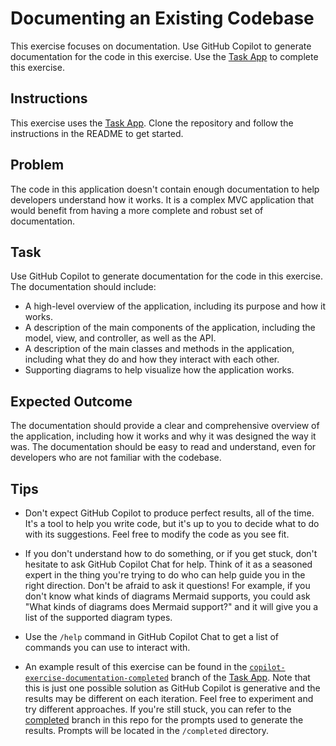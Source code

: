 
# Documenting an Existing Codebase

This exercise focuses on documentation. Use GitHub Copilot to generate documentation for the code in this exercise. Use the [Task App](https://github.com/bxtp4p/copilot-app-taskapp) to complete this exercise.

## Instructions

This exercise uses the [Task App](https://github.com/bxtp4p/copilot-app-taskapp). Clone the repository and follow the instructions in the README to get started.

## Problem

The code in this application doesn't contain enough documentation to help developers understand how it works. It is a complex MVC application that would benefit from having a more complete and robust set of documentation.

## Task

Use GitHub Copilot to generate documentation for the code in this exercise. The documentation should include:

- A high-level overview of the application, including its purpose and how it works.
- A description of the main components of the application, including the model, view, and controller, as well as the API.
- A description of the main classes and methods in the application, including what they do and how they interact with each other.
- Supporting diagrams to help visualize how the application works.

## Expected Outcome

The documentation should provide a clear and comprehensive overview of the application, including how it works and why it was designed the way it was. The documentation should be easy to read and understand, even for developers who are not familiar with the codebase.

## Tips

- Don't expect GitHub Copilot to produce perfect results, all of the time. It's a tool to help you write code, but it's up to you to decide what to do with its suggestions. Feel free to modify the code as you see fit.

- If you don't understand how to do something, or if you get stuck, don't hesitate to ask GitHub Copilot Chat for help. Think of it as a seasoned expert in the thing you're trying to do who can help guide you in the right direction. Don't be afraid to ask it questions! For example, if you don't know what kinds of diagrams Mermaid supports, you could ask "What kinds of diagrams does Mermaid support?" and it will give you a list of the supported diagram types.

- Use the `/help` command in GitHub Copilot Chat to get a list of commands you can use to interact with.

- An example result of this exercise can be found in the [`copilot-exercise-documentation-completed`](https://github.com/bxtp4p/copilot-app-taskapp/tree/copilot-exercise-documentation-completed) branch of the [Task App](https://github.com/bxtp4p/copilot-app-taskapp). Note that this is just one possible solution as GitHub Copilot is generative and the results may be different on each iteration. Feel free to experiment and try different approaches. If you're still stuck, you can refer to the [completed](https://github.com/bxtp4p/copilot-exercise-documentation/tree/completed) branch in this repo for the prompts used to generate the results. Prompts will be located in the `/completed` directory.
